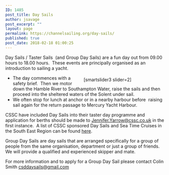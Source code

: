 ```yaml
---
ID: 1485
post_title: Day Sails
author: jsavage
post_excerpt: ""
layout: page
permalink: https://channelsailing.org/day-sails/
published: true
post_date: 2018-02-18 01:00:25
---
```

Day Sails / Taster Sails  (and Group Day Sails) are a fun day out from 09.00 hours to 18.00 hours.  These events are principally organised as an introduction to sailing a yacht.
<div style="float: Right; width: 50%; padding: 5px;">[smartslider3 slider=2]</div>
<ul>
 	<li>The day commences with a safety brief.  Then we motor down the Hamble River to Southampton Water, raise the sails and then proceed into the sheltered waters of the Solent under sail.</li>
 	<li>We often stop for lunch at anchor or in a nearby harbour before  raising sail again for the return passage to Mercury Yacht Harbour.</li>
</ul>
CSSC have included Day Sails into their taster day programme and application for berths should be made to <a href="mailto:Jennifer.Yarrow@cssc.co.uk">Jennifer.Yarrow@cssc.co.uk</a> in the first instance.  A list of CSSC sponsored Day Sails and Sea Time Cruises in the South East Region can be found <a href="https://www.cssc.co.uk/CSSC/index.cfm/things-to-do/event-search/?imlookingfor=t_30&amp;regions=8">here</a>.

Group Day Sails are day sails that are arranged specifically for a group of people from the same organisation, department or just a group of friends. We will provide a qualified and experienced skipper and mate.

For more information and to apply for a Group Day Sail please contact Colin Smith <a href="mailto:csddaysails@gmail.com">csddaysails@gmail.com </a>